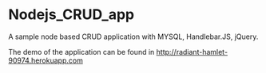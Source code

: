 # Nodejs_CRUD_app

A sample node based CRUD application with MYSQL, Handlebar.JS, jQuery.

The demo of the application can be found in http://radiant-hamlet-90974.herokuapp.com

